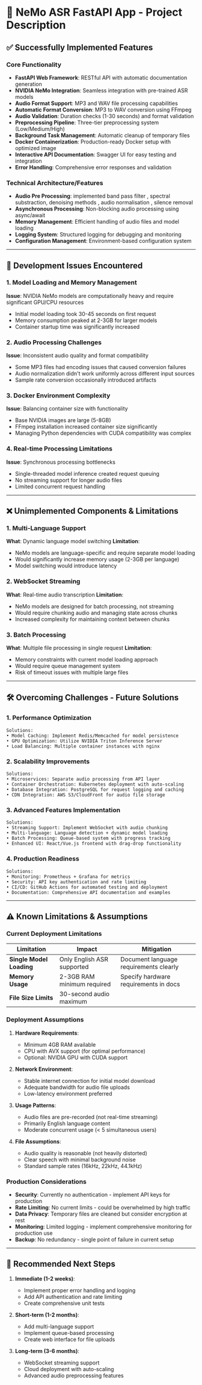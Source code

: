 # 🎤 NeMo ASR FastAPI App - Project Description

## ✅ **Successfully Implemented Features**

### **Core Functionality**
- **FastAPI Web Framework**: RESTful API with automatic documentation generation
- **NVIDIA NeMo Integration**: Seamless integration with pre-trained ASR models
- **Audio Format Support**: MP3 and WAV file processing capabilities
- **Automatic Format Conversion**: MP3 to WAV conversion using FFmpeg
- **Audio Validation**: Duration checks (1-30 seconds) and format validation
- **Preprocessing Pipeline**: Three-tier preprocessing system (Low/Medium/High)
- **Background Task Management**: Automatic cleanup of temporary files
- **Docker Containerization**: Production-ready Docker setup with optimized image
- **Interactive API Documentation**: Swagger UI for easy testing and integration
- **Error Handling**: Comprehensive error responses and validation

### **Technical Architecture/Features**
- **Audio Pre Processing**: implemented band pass filter , spectral substraction, denoising methods , audio normalisation , silence removal 
- **Asynchronous Processing**: Non-blocking audio processing using async/await
- **Memory Management**: Efficient handling of audio files and model loading
- **Logging System**: Structured logging for debugging and monitoring
- **Configuration Management**: Environment-based configuration system

---

## 🚫 **Development Issues Encountered**

### **1. Model Loading and Memory Management**
**Issue**: NVIDIA NeMo models are computationally heavy and require significant GPU/CPU resources
- Initial model loading took 30-45 seconds on first request
- Memory consumption peaked at 2-3GB for larger models
- Container startup time was significantly increased

### **2. Audio Processing Challenges**
**Issue**: Inconsistent audio quality and format compatibility
- Some MP3 files had encoding issues that caused conversion failures
- Audio normalization didn't work uniformly across different input sources
- Sample rate conversion occasionally introduced artifacts

### **3. Docker Environment Complexity**
**Issue**: Balancing container size with functionality
- Base NVIDIA images are large (5-8GB)
- FFmpeg installation increased container size significantly
- Managing Python dependencies with CUDA compatibility was complex

### **4. Real-time Processing Limitations**
**Issue**: Synchronous processing bottlenecks
- Single-threaded model inference created request queuing
- No streaming support for longer audio files
- Limited concurrent request handling

---

## ❌ **Unimplemented Components & Limitations**

### **1. Multi-Language Support**
**What**: Dynamic language model switching
**Limitation**: 
- NeMo models are language-specific and require separate model loading
- Would significantly increase memory usage (2-3GB per language)
- Model switching would introduce latency

### **2. WebSocket Streaming**
**What**: Real-time audio transcription
**Limitation**:
- NeMo models are designed for batch processing, not streaming
- Would require chunking audio and managing state across chunks
- Increased complexity for maintaining context between chunks

### **3. Batch Processing**
**What**: Multiple file processing in single request
**Limitation**:
- Memory constraints with current model loading approach
- Would require queue management system
- Risk of timeout issues with multiple large files


---

## 🛠️ **Overcoming Challenges - Future Solutions**

### **1. Performance Optimization**
```
Solutions:
• Model Caching: Implement Redis/Memcached for model persistence
• GPU Optimization: Utilize NVIDIA Triton Inference Server
• Load Balancing: Multiple container instances with nginx
```

### **2. Scalability Improvements**
```
Solutions:
• Microservices: Separate audio processing from API layer
• Container Orchestration: Kubernetes deployment with auto-scaling
• Database Integration: PostgreSQL for request logging and caching
• CDN Integration: AWS S3/CloudFront for audio file storage
```

### **3. Advanced Features Implementation**
```
Solutions:
• Streaming Support: Implement WebSocket with audio chunking
• Multi-language: Language detection + dynamic model loading
• Batch Processing: Queue-based system with progress tracking
• Enhanced UI: React/Vue.js frontend with drag-drop functionality
```

### **4. Production Readiness**
```
Solutions:
• Monitoring: Prometheus + Grafana for metrics
• Security: API key authentication and rate limiting
• CI/CD: GitHub Actions for automated testing and deployment
• Documentation: Comprehensive API documentation and examples
```

---

## ⚠️ **Known Limitations & Assumptions**

### **Current Deployment Limitations**

| Limitation | Impact | Mitigation |
|------------|---------|------------|
| **Single Model Loading** | Only English ASR supported | Document language requirements clearly |
| **Memory Usage** | 2-3GB RAM minimum required | Specify hardware requirements in docs |
| **File Size Limits** | 30-second audio maximum  |


### **Deployment Assumptions**

1. **Hardware Requirements**:
   - Minimum 4GB RAM available
   - CPU with AVX support (for optimal performance)
   - Optional: NVIDIA GPU with CUDA support

2. **Network Environment**:
   - Stable internet connection for initial model download
   - Adequate bandwidth for audio file uploads
   - Low-latency environment preferred

3. **Usage Patterns**:
   - Audio files are pre-recorded (not real-time streaming)
   - Primarily English language content
   - Moderate concurrent usage (< 5 simultaneous users)

4. **File Assumptions**:
   - Audio quality is reasonable (not heavily distorted)
   - Clear speech with minimal background noise
   - Standard sample rates (16kHz, 22kHz, 44.1kHz)

### **Production Considerations**

- **Security**: Currently no authentication - implement API keys for production
- **Rate Limiting**: No current limits - could be overwhelmed by high traffic
- **Data Privacy**: Temporary files are cleaned but consider encryption at rest
- **Monitoring**: Limited logging - implement comprehensive monitoring for production use
- **Backup**: No redundancy - single point of failure in current setup

---

## 🎯 **Recommended Next Steps**

1. **Immediate (1-2 weeks)**:
   - Implement proper error handling and logging
   - Add API authentication and rate limiting
   - Create comprehensive unit tests

2. **Short-term (1-2 months)**:
   - Add multi-language support
   - Implement queue-based processing
   - Create web interface for file uploads

3. **Long-term (3-6 months)**:
   - WebSocket streaming support
   - Cloud deployment with auto-scaling
   - Advanced audio preprocessing features

